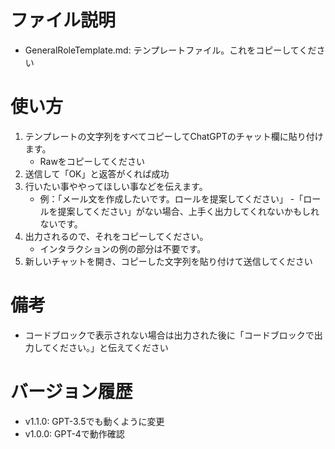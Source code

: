 # ファイル説明
- GeneralRoleTemplate.md: テンプレートファイル。これをコピーしてください

# 使い方
1. テンプレートの文字列をすべてコピーしてChatGPTのチャット欄に貼り付けます。
    - Rawをコピーしてください
2. 送信して「OK」と返答がくれば成功
3. 行いたい事ややってほしい事などを伝えます。
    - 例：「メール文を作成したいです。ロールを提案してください」
        -「ロールを提案してください」がない場合、上手く出力してくれないかもしれないです。
4. 出力されるので、それをコピーしてください。
    - インタラクションの例の部分は不要です。
5. 新しいチャットを開き、コピーした文字列を貼り付けて送信してください

# 備考
- コードブロックで表示されない場合は出力された後に「コードブロックで出力してください。」と伝えてください

# バージョン履歴
- v1.1.0: GPT-3.5でも動くように変更
- v1.0.0: GPT-4で動作確認

